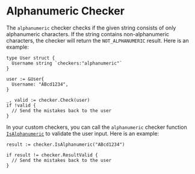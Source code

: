 # Alphanumeric Checker

The `alphanumeric` checker checks if the given string consists of only alphanumeric characters. If the string contains non-alphanumeric characters, the checker will return the `NOT_ALPHANUMERIC` result. Here is an example:

```golang
type User struct {
  Username string `checkers:"alphanumeric"`
}

user := &User{
  Username: "ABcd1234",
}

_, valid := checker.Check(user)
if !valid {
  // Send the mistakes back to the user
}
```

In your custom checkers, you can call the `alphanumeric` checker function [`IsAlphanumeric`](https://pkg.go.dev/github.com/cinar/checker#IsAlphanumeric) to validate the user input. Here is an example:

```golang
result := checker.IsAlphanumeric("ABcd1234")

if result != checker.ResultValid {
  // Send the mistakes back to the user
}
```
